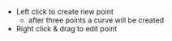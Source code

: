 - Left click to create new point
  - after three points a curve will be created
- Right click & drag to edit point
